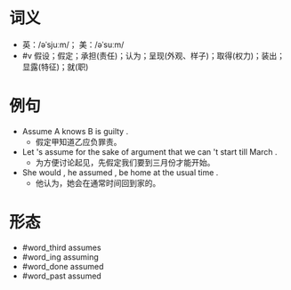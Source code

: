 # 词义
- 英：/əˈsjuːm/； 美：/əˈsuːm/
- #v 假设；假定；承担(责任)；认为；呈现(外观、样子)；取得(权力)；装出；显露(特征)；就(职)
# 例句
- Assume A knows B is guilty .
	- 假定甲知道乙应负罪责。
- Let 's assume for the sake of argument that we can 't start till March .
	- 为方便讨论起见，先假定我们要到三月份才能开始。
- She would , he assumed , be home at the usual time .
	- 他认为，她会在通常时间回到家的。
# 形态
- #word_third assumes
- #word_ing assuming
- #word_done assumed
- #word_past assumed
